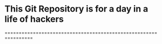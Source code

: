 # This Git Repository is for a day in a life of hackers
================================================================
